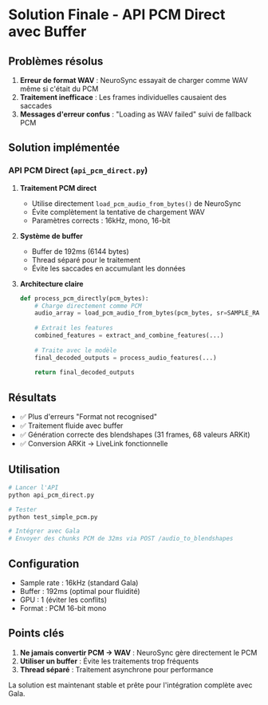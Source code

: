 # Solution Finale - API PCM Direct avec Buffer

## Problèmes résolus

1. **Erreur de format WAV** : NeuroSync essayait de charger comme WAV même si c'était du PCM
2. **Traitement inefficace** : Les frames individuelles causaient des saccades
3. **Messages d'erreur confus** : "Loading as WAV failed" suivi de fallback PCM

## Solution implémentée

### API PCM Direct (`api_pcm_direct.py`)

1. **Traitement PCM direct** 
   - Utilise directement `load_pcm_audio_from_bytes()` de NeuroSync
   - Évite complètement la tentative de chargement WAV
   - Paramètres corrects : 16kHz, mono, 16-bit

2. **Système de buffer**
   - Buffer de 192ms (6144 bytes)
   - Thread séparé pour le traitement
   - Évite les saccades en accumulant les données

3. **Architecture claire**
   ```python
   def process_pcm_directly(pcm_bytes):
       # Charge directement comme PCM
       audio_array = load_pcm_audio_from_bytes(pcm_bytes, sr=SAMPLE_RATE)
       
       # Extrait les features
       combined_features = extract_and_combine_features(...)
       
       # Traite avec le modèle
       final_decoded_outputs = process_audio_features(...)
       
       return final_decoded_outputs
   ```

## Résultats

- ✅ Plus d'erreurs "Format not recognised"
- ✅ Traitement fluide avec buffer
- ✅ Génération correcte des blendshapes (31 frames, 68 valeurs ARKit)
- ✅ Conversion ARKit → LiveLink fonctionnelle

## Utilisation

```bash
# Lancer l'API
python api_pcm_direct.py

# Tester
python test_simple_pcm.py

# Intégrer avec Gala
# Envoyer des chunks PCM de 32ms via POST /audio_to_blendshapes
```

## Configuration

- Sample rate : 16kHz (standard Gala)
- Buffer : 192ms (optimal pour fluidité)
- GPU : 1 (éviter les conflits)
- Format : PCM 16-bit mono

## Points clés

1. **Ne jamais convertir PCM → WAV** : NeuroSync gère directement le PCM
2. **Utiliser un buffer** : Évite les traitements trop fréquents
3. **Thread séparé** : Traitement asynchrone pour performance

La solution est maintenant stable et prête pour l'intégration complète avec Gala.